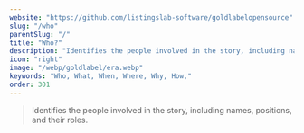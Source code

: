 ```yaml
---
website: "https://github.com/listingslab-software/goldlabelopensource"
slug: "/who"
parentSlug: "/"
title: "Who?"
description: "Identifies the people involved in the story, including names, positions, and their roles."
icon: "right"
image: "/webp/goldlabel/era.webp"
keywords: "Who, What, When, Where, Why, How,"
order: 301
---
```


> Identifies the people involved in the story, including names, positions, and their roles.
